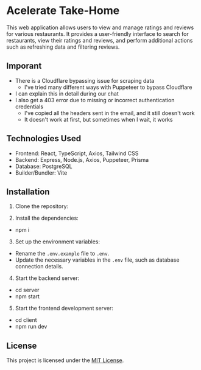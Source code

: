 # Acelerate Take-Home

This web application allows users to view and manage ratings and reviews for various restaurants. It provides a user-friendly interface to search for restaurants, view their ratings and reviews, and perform additional actions such as refreshing data and filtering reviews.

## Imporant

- There is a Cloudflare bypassing issue for scraping data
  - I've tried many different ways with Puppeteer to bypass Cloudflare
- I can explain this in detail during our chat
- I also get a 403 error due to missing or incorrect authentication credentials
  - I've copied all the headers sent in the email, and it still doesn't work
  - It doesn't work at first, but sometimes when I wait, it works 

## Technologies Used

- Frontend: React, TypeScript, Axios, Tailwind CSS
- Backend: Express, Node.js, Axios, Puppeteer, Prisma
- Database: PostgreSQL
- Builder/Bundler: Vite

## Installation

1. Clone the repository:

2. Install the dependencies:
- npm i
 
3. Set up the environment variables:

- Rename the `.env.example` file to `.env`.
- Update the necessary variables in the `.env` file, such as database connection details.

4. Start the backend server:
- cd server
- npm start

5. Start the frontend development server:
- cd client
- npm run dev

## License

This project is licensed under the [MIT License](https://opensource.org/licenses/MIT).



